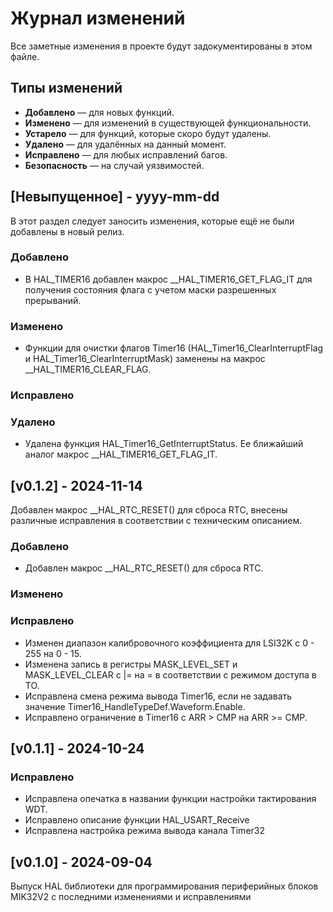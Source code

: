 
# Журнал изменений
Все заметные изменения в проекте будут задокументированы в этом файле.

## Типы изменений
- **Добавлено** — для новых функций.
- **Изменено** — для изменений в существующей функциональности.
- **Устарело** — для функций, которые скоро будут удалены.
- **Удалено** — для удалённых на данный момент.
- **Исправлено** — для любых исправлений багов.
- **Безопасность** — на случай уязвимостей.

## [Невыпущенное] - yyyy-mm-dd
 
В этот раздел следует заносить изменения, которые ещё не были добавлены в новый релиз.

### Добавлено
- В HAL_TIMER16 добавлен макрос __HAL_TIMER16_GET_FLAG_IT для получения состояния флага с учетом маски разрешенных прерываний.

### Изменено
- Функции для очистки флагов Timer16 (HAL_Timer16_ClearInterruptFlag и HAL_Timer16_ClearInterruptMask) заменены на макрос __HAL_TIMER16_CLEAR_FLAG.

### Исправлено

### Удалено
- Удалена функция HAL_Timer16_GetInterruptStatus. Ее ближайший аналог макрос __HAL_TIMER16_GET_FLAG_IT.

## [v0.1.2] - 2024-11-14

Добавлен макрос __HAL_RTC_RESET() для сброса RTC, внесены различные исправления 
в соответствии с техническим описанием.

### Добавлено
- Добавлен макрос __HAL_RTC_RESET() для сброса RTC.
### Изменено
 
### Исправлено
- Изменен диапазон калибровочного коэффициента для LSI32K с 0 - 255 на 0 - 15.
- Изменена запись в регистры MASK_LEVEL_SET и MASK_LEVEL_CLEAR с |= на = 
  в соответствии с режимом доступа в ТО.
- Исправлена смена режима вывода Timer16, если не задавать значение 
  Timer16_HandleTypeDef.Waveform.Enable.
- Исправлено ограничение в Timer16 c ARR > CMP на ARR >= CMP.

## [v0.1.1] - 2024-10-24

### Исправлено
- Исправлена опечатка в названии функции настройки тактирования WDT.
- Исправлено описание функции HAL_USART_Receive
- Исправлена настройка режима вывода канала Timer32

## [v0.1.0] - 2024-09-04
 
Выпуск HAL библиотеки для программирования периферийных блоков MIK32V2 с последними изменениями и исправлениями
